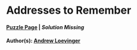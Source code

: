 # Addresses to Remember

#### [Puzzle Page](3.1-p.pdf) | *Solution Missing*
#### Author(s): [Andrew Loevinger](../../../../search.html?q=Andrew+Loevinger)

